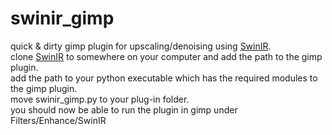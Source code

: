 # swinir_gimp
quick & dirty gimp plugin for upscaling/denoising using [SwinIR](https://github.com/JingyunLiang/SwinIR). 
\
clone [SwinIR](https://github.com/JingyunLiang/SwinIR) to somewhere on your computer and add the path to the gimp plugin. \
add the path to your python executable which has the required modules to the gimp plugin. \
move swinir_gimp.py to your plug-in folder.\
you should now be able to run the plugin in gimp under Filters/Enhance/SwinIR

